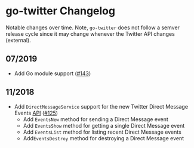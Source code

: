 # go-twitter Changelog

Notable changes over time. Note, `go-twitter` does not follow a semver release cycle since it may change whenever the Twitter API changes (external).

## 07/2019

- Add Go module support ([#143](https://github.com/vanclief/go-twitter/pull/143))

## 11/2018

- Add `DirectMessageService` support for the new Twitter Direct Message Events [API](https://developer.twitter.com/en/docs/direct-messages/api-features) ([#125](https://github.com/vanclief/go-twitter/pull/125))
  - Add `EventsNew` method for sending a Direct Message event
  - Add `EventsShow` method for getting a single Direct Message event
  - Add `EventsList` method for listing recent Direct Message events
  - Add`EventsDestroy` method for destroying a Direct Message event
